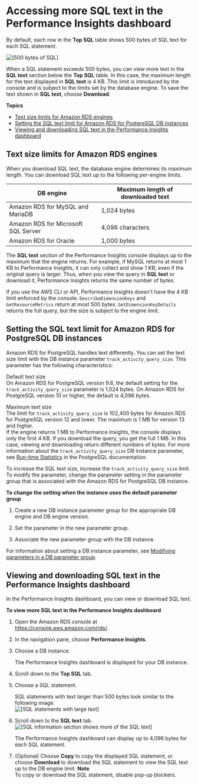 # Accessing more SQL text in the Performance Insights dashboard<a name="USER_PerfInsights.UsingDashboard.SQLTextSize"></a>

By default, each row in the **Top SQL** table shows 500 bytes of SQL text for each SQL statement\.

![\[500 bytes of SQL\]](http://docs.aws.amazon.com/AmazonRDS/latest/UserGuide/./images/perf-insights-top-sql-bytes.png)

When a SQL statement exceeds 500 bytes, you can view more text in the **SQL text** section below the **Top SQL** table\. In this case, the maximum length for the text displayed in **SQL text** is 4 KB\. This limit is introduced by the console and is subject to the limits set by the database engine\. To save the text shown in **SQL text**, choose **Download**\.

**Topics**
+ [Text size limits for Amazon RDS engines](#sql-text-engine-limits)
+ [Setting the SQL text limit for Amazon RDS for PostgreSQL DB instances](#USER_PerfInsights.UsingDashboard.SQLTextLimit)
+ [Viewing and downloading SQL text in the Performance Insights dashboard](#view-download-text)

## Text size limits for Amazon RDS engines<a name="sql-text-engine-limits"></a>

When you download SQL text, the database engine determines its maximum length\. You can download SQL text up to the following per\-engine limits\.


| DB engine | Maximum length of downloaded text | 
| --- | --- | 
| Amazon RDS for MySQL and MariaDB | 1,024 bytes | 
| Amazon RDS for Microsoft SQL Server | 4,096 characters | 
| Amazon RDS for Oracle | 1,000 bytes | 

The **SQL text** section of the Performance Insights console displays up to the maximum that the engine returns\. For example, if MySQL returns at most 1 KB to Performance Insights, it can only collect and show 1 KB, even if the original query is larger\. Thus, when you view the query in **SQL text** or download it, Performance Insights returns the same number of bytes\.

If you use the AWS CLI or API, Performance Insights doesn't have the 4 KB limit enforced by the console\. `DescribeDimensionKeys` and `GetResourceMetrics` return at most 500 bytes\. `GetDimensionKeyDetails` returns the full query, but the size is subject to the engine limit\. 

## Setting the SQL text limit for Amazon RDS for PostgreSQL DB instances<a name="USER_PerfInsights.UsingDashboard.SQLTextLimit"></a>

Amazon RDS for PostgreSQL handles text differently\. You can set the text size limit with the DB instance parameter `track_activity_query_size`\. This parameter has the following characteristics:

Default text size  
On Amazon RDS for PostgreSQL version 9\.6, the default setting for the `track_activity_query_size` parameter is 1,024 bytes\. On Amazon RDS for PostgreSQL version 10 or higher, the default is 4,096 bytes\.

Maximum text size  
The limit for `track_activity_query_size` is 102,400 bytes for Amazon RDS for PostgreSQL version 12 and lower\. The maximum is 1 MB for version 13 and higher\.   
If the engine returns 1 MB to Performance Insights, the console displays only the first 4 KB\. If you download the query, you get the full 1 MB\. In this case, viewing and downloading return different numbers of bytes\. For more information about the `track_activity_query_size` DB instance parameter, see [Run\-time Statistics](https://www.postgresql.org/docs/current/runtime-config-statistics.html) in the PostgreSQL documentation\.

To increase the SQL text size, increase the `track_activity_query_size` limit\. To modify the parameter, change the parameter setting in the parameter group that is associated with the Amazon RDS for PostgreSQL DB instance\.

**To change the setting when the instance uses the default parameter group**

1. Create a new DB instance parameter group for the appropriate DB engine and DB engine version\.

1. Set the parameter in the new parameter group\.

1. Associate the new parameter group with the DB instance\.

For information about setting a DB instance parameter, see [Modifying parameters in a DB parameter group](USER_WorkingWithDBInstanceParamGroups.md#USER_WorkingWithParamGroups.Modifying)\.

## Viewing and downloading SQL text in the Performance Insights dashboard<a name="view-download-text"></a>

In the Performance Insights dashboard, you can view or download SQL text\.

**To view more SQL text in the Performance Insights dashboard**

1. Open the Amazon RDS console at [https://console\.aws\.amazon\.com/rds/](https://console.aws.amazon.com/rds/)\.

1. In the navigation pane, choose **Performance Insights**\.

1. Choose a DB instance\.

   The Performance Insights dashboard is displayed for your DB instance\.

1. Scroll down to the **Top SQL** tab\.

1. Choose a SQL statement\.

   SQL statements with text larger than 500 bytes look similar to the following image\.  
![\[SQL statements with large text\]](http://docs.aws.amazon.com/AmazonRDS/latest/UserGuide/./images/perf-insights-large-text-1.png)

1. Scroll down to the **SQL text** tab\.  
![\[SQL information section shows more of the SQL text\]](http://docs.aws.amazon.com/AmazonRDS/latest/UserGuide/./images/perf-insights-large-text-2.png)

   The Performance Insights dashboard can display up to 4,096 bytes for each SQL statement\.

1. \(Optional\) Choose **Copy** to copy the displayed SQL statement, or choose **Download** to download the SQL statement to view the SQL text up to the DB engine limit\.
**Note**  
To copy or download the SQL statement, disable pop\-up blockers\. 